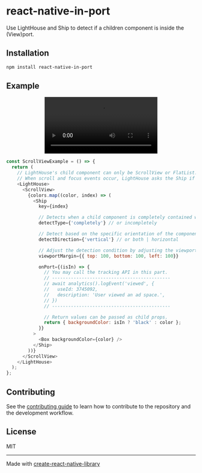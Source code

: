 # react-native-in-port

Use LightHouse and Ship to detect if a children component is inside the (View)port.

## Installation

```sh
npm install react-native-in-port
```

## Example

<div align="center">
  <video src="https://user-images.githubusercontent.com/75321423/233711305-2c144676-641c-49c3-97ec-0705dd04195a.mov"></video>
</div>

```js
const ScrollViewExample = () => {
  return (
    // LightHouse's child component can only be ScrollView or FlatList.
    // When scroll and focus events occur, LightHouse asks the Ship if it is within a (view)port.
    <LightHouse>
      <ScrollView>
        {colors.map((color, index) => (
          <Ship
            key={index}

            // Detects when a child component is completely contained within the viewport.
            detectType={'completely'} // or incompletely

            // Detect based on the specific orientation of the component.
            detectDirection={'vertical'} // or both | horizontal

            // Adjust the detection condition by adjusting the viewport area.
            viewportMargin={{ top: 100, bottom: 100, left: 100}}

            onPort={(isIn) => {
              // You may call the tracking API in this part.
              // --------------------------------------------
              // await analytics().logEvent('viewed', {
              //   useId: 3745092,
              //   description: 'User viewed an ad space.',
              // })
              // --------------------------------------------

              // Return values can be passed as child props.
              return { backgroundColor: isIn ? 'black' : color };
            }}
          >
            <Box backgroundColor={color} />
          </Ship>
        ))}
      </ScrollView>
    </LightHouse>
  );
};
```
## Contributing

See the [contributing guide](CONTRIBUTING.md) to learn how to contribute to the repository and the development workflow.

## License

MIT

---

Made with [create-react-native-library](https://github.com/callstack/react-native-builder-bob)
